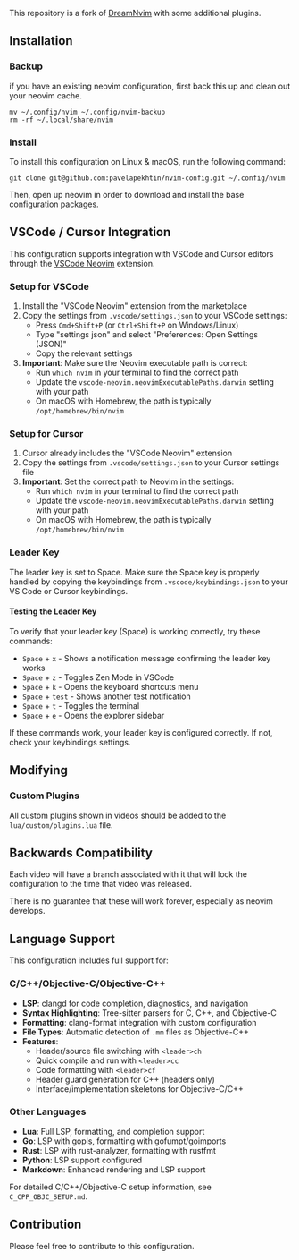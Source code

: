 This repository is a fork of [DreamNvim](https://github.com/dreamsofcode-io/DreamNvim) with some additional plugins.

## Installation

### Backup

if you have an existing neovim configuration, first back this up and clean out your neovim cache.

```
mv ~/.config/nvim ~/.config/nvim-backup
rm -rf ~/.local/share/nvim
```

### Install

To install this configuration on Linux & macOS, run the following command:

```
git clone git@github.com:pavelapekhtin/nvim-config.git ~/.config/nvim
```

Then, open up neovim in order to download and install the base configuration packages.

## VSCode / Cursor Integration

This configuration supports integration with VSCode and Cursor editors through the [VSCode Neovim](https://github.com/vscode-neovim/vscode-neovim) extension.

### Setup for VSCode

1. Install the "VSCode Neovim" extension from the marketplace
2. Copy the settings from `.vscode/settings.json` to your VSCode settings:
   - Press `Cmd+Shift+P` (or `Ctrl+Shift+P` on Windows/Linux)
   - Type "settings json" and select "Preferences: Open Settings (JSON)"
   - Copy the relevant settings
3. **Important**: Make sure the Neovim executable path is correct:
   - Run `which nvim` in your terminal to find the correct path
   - Update the `vscode-neovim.neovimExecutablePaths.darwin` setting with your path
   - On macOS with Homebrew, the path is typically `/opt/homebrew/bin/nvim`

### Setup for Cursor

1. Cursor already includes the "VSCode Neovim" extension
2. Copy the settings from `.vscode/settings.json` to your Cursor settings file
3. **Important**: Set the correct path to Neovim in the settings:
   - Run `which nvim` in your terminal to find the correct path
   - Update the `vscode-neovim.neovimExecutablePaths.darwin` setting with your path
   - On macOS with Homebrew, the path is typically `/opt/homebrew/bin/nvim`

### Leader Key

The leader key is set to Space. Make sure the Space key is properly handled by copying the keybindings from `.vscode/keybindings.json` to your VS Code or Cursor keybindings.

#### Testing the Leader Key

To verify that your leader key (Space) is working correctly, try these commands:

- `Space` + `x` - Shows a notification message confirming the leader key works
- `Space` + `z` - Toggles Zen Mode in VSCode
- `Space` + `k` - Opens the keyboard shortcuts menu
- `Space` + `test` - Shows another test notification
- `Space` + `t` - Toggles the terminal
- `Space` + `e` - Opens the explorer sidebar

If these commands work, your leader key is configured correctly. If not, check your keybindings settings.

## Modifying

### Custom Plugins

All custom plugins shown in videos should be added to the `lua/custom/plugins.lua` file.

## Backwards Compatibility

Each video will have a branch associated with it that will lock the configuration to the time that video was released. 

There is no guarantee that these will work forever, especially as neovim develops.

## Language Support

This configuration includes full support for:

### C/C++/Objective-C/Objective-C++
- **LSP**: clangd for code completion, diagnostics, and navigation
- **Syntax Highlighting**: Tree-sitter parsers for C, C++, and Objective-C
- **Formatting**: clang-format integration with custom configuration
- **File Types**: Automatic detection of `.mm` files as Objective-C++
- **Features**:
  - Header/source file switching with `<leader>ch`
  - Quick compile and run with `<leader>cc`
  - Code formatting with `<leader>cf`
  - Header guard generation for C++ (headers only)
  - Interface/implementation skeletons for Objective-C/C++

### Other Languages
- **Lua**: Full LSP, formatting, and completion support
- **Go**: LSP with gopls, formatting with gofumpt/goimports
- **Rust**: LSP with rust-analyzer, formatting with rustfmt
- **Python**: LSP support configured
- **Markdown**: Enhanced rendering and LSP support

For detailed C/C++/Objective-C setup information, see `C_CPP_OBJC_SETUP.md`.

## Contribution

Please feel free to contribute to this configuration.

